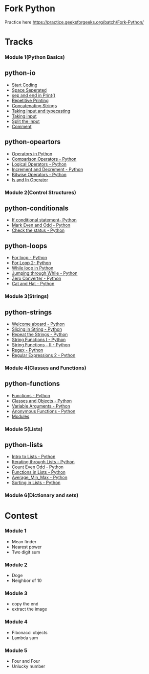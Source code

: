 # Fork Python

Practice here https://practice.geeksforgeeks.org/batch/Fork-Python/
# Tracks
### Module 1(Python Basics)

## python-io
* [Start Coding](https://github.com/rutujar/practice/blob/master/Fork%20Python/Tracks/Module%201%20(Python%20Basics)/python-io/1_Start_Coding_Python.py)
* [Space Seperated](https://github.com/rutujar/practice/blob/master/Fork%20Python/Tracks/Module%201%20(Python%20Basics)/python-io/2_Space_Seperated_Python.py)
* [sep and end in Print()](https://github.com/rutujar/practice/blob/master/Fork%20Python/Tracks/Module%201%20(Python%20Basics)/python-io/3_sep_and_end_in_Print().py)
* [Repetitive Printing](https://github.com/rutujar/practice/blob/master/Fork%20Python/Tracks/Module%201%20(Python%20Basics)/python-io/4_Repetitive_Printing_Python.py)
* [Concatenating Strings](https://github.com/rutujar/practice/blob/master/Fork%20Python/Tracks/Module%201%20(Python%20Basics)/python-io/5_Concatenating_Strings_Python.py)
* [Taking input and typecasting](https://github.com/rutujar/practice/blob/master/Fork%20Python/Tracks/Module%201%20(Python%20Basics)/python-io/6_Taking_input_and_typecasting_Python.py)
* [Taking input](https://github.com/rutujar/practice/blob/master/Fork%20Python/Tracks/Module%201%20(Python%20Basics)/python-io/7_Taking_input_Python.py)
* [Split the input](https://github.com/rutujar/practice/blob/master/Fork%20Python/Tracks/Module%201%20(Python%20Basics)/python-io/8_Split_the_input_Python.py)
* [Comment](https://github.com/rutujar/practice/blob/master/Fork%20Python/Tracks/Module%201%20(Python%20Basics)/python-io/9_Comment_in_Python.py)

## python-opeartors
* [Operators in Python](https://github.com/rutujar/practice/blob/master/Fork%20Python/Tracks/Module%201%20(Python%20Basics)/python-operators/1_Operators_in_Python.py)
* [Comparison Operators - Python](https://github.com/rutujar/practice/blob/master/Fork%20Python/Tracks/Module%201%20(Python%20Basics)/python-operators/2_Comparison_Operators_Python.py)
* [Logical Operators - Python](https://github.com/rutujar/practice/blob/master/Fork%20Python/Tracks/Module%201%20(Python%20Basics)/python-operators/3_Logical_Operators_Python.py)
* [Increment and Decrement - Python](https://github.com/rutujar/practice/blob/master/Fork%20Python/Tracks/Module%201%20(Python%20Basics)/python-operators/4_Increment_and_Decrement_Python.py)
* [Bitwise Operators - Python](https://github.com/rutujar/practice/blob/master/Fork%20Python/Tracks/Module%201%20(Python%20Basics)/python-operators/5_Bitwise_Operators_Python.py)
* [Is and In Operator](https://github.com/rutujar/practice/blob/master/Fork%20Python/Tracks/Module%201%20(Python%20Basics)/python-operators/6_Is_and_In_Operator.py)

### Module 2(Control Structures)

## python-conditionals
* [If conditional statement- Python](https://github.com/rutujar/practice/blob/master/Fork%20Python/Tracks/Module%202%20(Control%20Structures)/python-conditionals/1_If_conditional_statement_Python.py)
* [Mark Even and Odd - Python](https://github.com/rutujar/practice/blob/master/Fork%20Python/Tracks/Module%202%20(Control%20Structures)/python-conditionals/2_Mark_even_and_odd_Python.py)
* [Check the status - Python](https://github.com/rutujar/practice/blob/master/Fork%20Python/Tracks/Module%202%20(Control%20Structures)/python-conditionals/3_Check_the_status_Python.py)

## python-loops
* [For loop - Python](https://github.com/rutujar/practice/blob/master/Fork%20Python/Tracks/Module%202%20(Control%20Structures)/python-loops/1_For_loop_Python.py)
* [For Loop 2- Python](https://github.com/rutujar/practice/tree/master/Fork%20Python/Tracks/Module%202%20(Control%20Structures)/python-loops)
* [While loop in Python](https://github.com/rutujar/practice/blob/master/Fork%20Python/Tracks/Module%202%20(Control%20Structures)/python-loops/3_While_loop_in_Python.py)
* [Jumping through While - Python](https://github.com/rutujar/practice/blob/master/Fork%20Python/Tracks/Module%202%20(Control%20Structures)/python-loops/4_Jumping_through_While_Python.py)
* [Zero Converter - Python](https://github.com/rutujar/practice/blob/master/Fork%20Python/Tracks/Module%202%20(Control%20Structures)/python-loops/5_Zero_Converter_Python.py)
* [Cat and Hat - Python](https://github.com/rutujar/practice/blob/master/Fork%20Python/Tracks/Module%202%20(Control%20Structures)/python-loops/6_Cat_and_Hat_Python.py)

### Module 3(Strings)

## python-strings
* [Welcome aboard - Python](https://github.com/rutujar/practice/blob/master/Fork%20Python/Tracks/Module%203%20(strings)/python-strings/1_Welcome_aboard_Python.py)
* [Slicing in String - Python](https://github.com/rutujar/practice/blob/master/Fork%20Python/Tracks/Module%203%20(strings)/python-strings/2_Slicing_in_String_Python.py)
* [Repeat the Strings - Python](https://github.com/rutujar/practice/blob/master/Fork%20Python/Tracks/Module%203%20(strings)/python-strings/3_Repeat_the_Strings_Python.py)
* [String Functions I - Python](https://github.com/rutujar/practice/blob/master/Fork%20Python/Tracks/Module%203%20(strings)/python-strings/4_String_Functions_I_Python.py)
* [String Functions - II - Python](https://github.com/rutujar/practice/blob/master/Fork%20Python/Tracks/Module%203%20(strings)/python-strings/5_String_Functions_II_Python.py)
* [Regex - Python](https://github.com/rutujar/practice/blob/master/Fork%20Python/Tracks/Module%203%20(strings)/python-strings/6_Regex_Python.py)
* [Regular Expressions 2 - Python](https://github.com/rutujar/practice/blob/master/Fork%20Python/Tracks/Module%203%20(strings)/python-strings/7_Regular_Expressions_2_Python.py)

### Module 4(Classes and Functions)

## python-functions
* [Functions - Python](https://github.com/rutujar/practice/blob/master/Fork%20Python/Tracks/Module%204%20(Classes%20and%20Functions)/python-function/1_Functions_Python.py)
* [Classes and Objects - Python](https://github.com/rutujar/practice/blob/master/Fork%20Python/Tracks/Module%204%20(Classes%20and%20Functions)/python-function/2_Classes_and_Objects_Python.py)
* [Variable Arguments - Python](https://github.com/rutujar/practice/blob/master/Fork%20Python/Tracks/Module%204%20(Classes%20and%20Functions)/python-function/3_Variable_Arguments_Python.py)
* [Anonymous Functions - Python](https://github.com/rutujar/practice/blob/master/Fork%20Python/Tracks/Module%204%20(Classes%20and%20Functions)/python-function/4_Anonymous_Functions_Python.py)
* [Modules](https://github.com/rutujar/practice/blob/master/Fork%20Python/Tracks/Module%204%20(Classes%20and%20Functions)/python-function/5_Modules.py)

### Module 5(Lists)

## python-lists
* [Intro to Lists - Python](https://github.com/rutujar/practice/blob/master/Fork%20Python/Tracks/Module%205%20(Lists)/python-list/1_Intro_to_Lists_Python.py)
* [Iterating through Lists - Python](https://github.com/rutujar/practice/blob/master/Fork%20Python/Tracks/Module%205%20(Lists)/python-list/2_Iterating_through_Lists_Python.py)
* [Count Even Odd - Python](https://github.com/rutujar/practice/blob/master/Fork%20Python/Tracks/Module%205%20(Lists)/python-list/3_Count_Even_Odd_Python.py)
* [Functions in Lists - Python](https://github.com/rutujar/practice/blob/master/Fork%20Python/Tracks/Module%205%20(Lists)/python-list/4_Functions_in_Lists_Python.py)
* [Average_Min_Max - Python](https://github.com/rutujar/practice/blob/master/Fork%20Python/Tracks/Module%205%20(Lists)/python-list/5_Average_Min_Max_Python.py)
* [Sorting in Lists - Python](https://github.com/rutujar/practice/blob/master/Fork%20Python/Tracks/Module%205%20(Lists)/python-list/6_Sorting_in_Lists_Python.py)

### Module 6(Dictionary and sets)

# Contest
### Module 1
* Mean finder
* Nearest power
* Two digit sum

### Module 2
* Doge
* Neighbor of 10

### Module 3
* copy the end
* extract the image

### Module 4
* Fibonacci objects
* Lambda sum

### Module 5
* Four and Four
* Unlucky number
